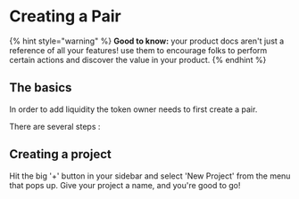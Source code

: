 # Creating a Pair

{% hint style="warning" %}
**Good to know:** your product docs aren't just a reference of all your features! use them to encourage folks to perform certain actions and discover the value in your product.
{% endhint %}

## The basics

In order to add liquidity the token owner needs to first create a pair.

There are several steps :&#x20;



## Creating a project

Hit the big '+' button in your sidebar and select 'New Project' from the menu that pops up. Give your project a name, and you're good to go!
